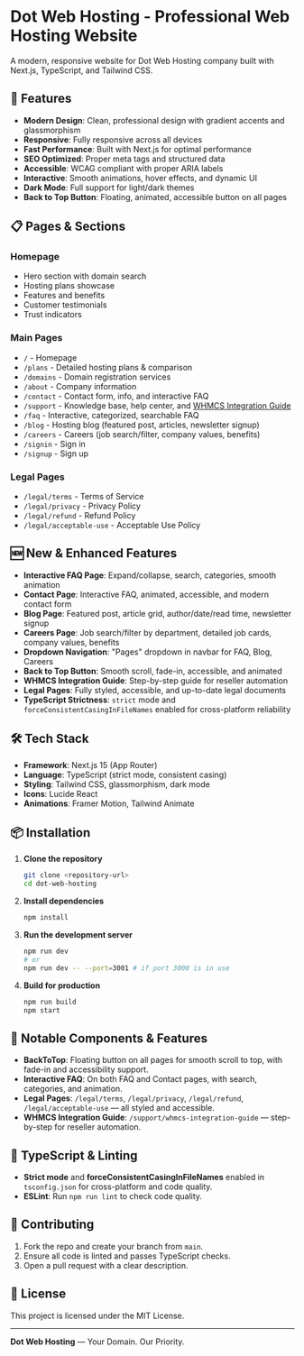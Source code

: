 # Dot Web Hosting - Professional Web Hosting Website

A modern, responsive website for Dot Web Hosting company built with Next.js, TypeScript, and Tailwind CSS.

## 🚀 Features

- **Modern Design**: Clean, professional design with gradient accents and glassmorphism
- **Responsive**: Fully responsive across all devices
- **Fast Performance**: Built with Next.js for optimal performance
- **SEO Optimized**: Proper meta tags and structured data
- **Accessible**: WCAG compliant with proper ARIA labels
- **Interactive**: Smooth animations, hover effects, and dynamic UI
- **Dark Mode**: Full support for light/dark themes
- **Back to Top Button**: Floating, animated, accessible button on all pages

## 📋 Pages & Sections

### Homepage

- Hero section with domain search
- Hosting plans showcase
- Features and benefits
- Customer testimonials
- Trust indicators

### Main Pages

- `/` - Homepage
- `/plans` - Detailed hosting plans & comparison
- `/domains` - Domain registration services
- `/about` - Company information
- `/contact` - Contact form, info, and interactive FAQ
- `/support` - Knowledge base, help center, and [WHMCS Integration Guide](#whmcs-integration-guide)
- `/faq` - Interactive, categorized, searchable FAQ
- `/blog` - Hosting blog (featured post, articles, newsletter signup)
- `/careers` - Careers (job search/filter, company values, benefits)
- `/signin` - Sign in
- `/signup` - Sign up

### Legal Pages

- `/legal/terms` - Terms of Service
- `/legal/privacy` - Privacy Policy
- `/legal/refund` - Refund Policy
- `/legal/acceptable-use` - Acceptable Use Policy

## 🆕 New & Enhanced Features

- **Interactive FAQ Page**: Expand/collapse, search, categories, smooth animation
- **Contact Page**: Interactive FAQ, animated, accessible, and modern contact form
- **Blog Page**: Featured post, article grid, author/date/read time, newsletter signup
- **Careers Page**: Job search/filter by department, detailed job cards, company values, benefits
- **Dropdown Navigation**: "Pages" dropdown in navbar for FAQ, Blog, Careers
- **Back to Top Button**: Smooth scroll, fade-in, accessible, and animated
- **WHMCS Integration Guide**: Step-by-step guide for reseller automation
- **Legal Pages**: Fully styled, accessible, and up-to-date legal documents
- **TypeScript Strictness**: `strict` mode and `forceConsistentCasingInFileNames` enabled for cross-platform reliability

## 🛠️ Tech Stack

- **Framework**: Next.js 15 (App Router)
- **Language**: TypeScript (strict mode, consistent casing)
- **Styling**: Tailwind CSS, glassmorphism, dark mode
- **Icons**: Lucide React
- **Animations**: Framer Motion, Tailwind Animate

## 📦 Installation

1. **Clone the repository**

   ```bash
   git clone <repository-url>
   cd dot-web-hosting
   ```

2. **Install dependencies**

   ```bash
   npm install
   ```

3. **Run the development server**

   ```bash
   npm run dev
   # or
   npm run dev -- --port=3001 # if port 3000 is in use
   ```

4. **Build for production**

   ```bash
   npm run build
   npm start
   ```

## 🧩 Notable Components & Features

- **BackToTop**: Floating button on all pages for smooth scroll to top, with fade-in and accessibility support.
- **Interactive FAQ**: On both FAQ and Contact pages, with search, categories, and animation.
- **Legal Pages**: `/legal/terms`, `/legal/privacy`, `/legal/refund`, `/legal/acceptable-use` — all styled and accessible.
- **WHMCS Integration Guide**: `/support/whmcs-integration-guide` — step-by-step for reseller automation.

## 📝 TypeScript & Linting

- **Strict mode** and **forceConsistentCasingInFileNames** enabled in `tsconfig.json` for cross-platform and code quality.
- **ESLint**: Run `npm run lint` to check code quality.

## 🤝 Contributing

1. Fork the repo and create your branch from `main`.
2. Ensure all code is linted and passes TypeScript checks.
3. Open a pull request with a clear description.

## 📄 License

This project is licensed under the MIT License.

---

**Dot Web Hosting** — Your Domain. Our Priority.
